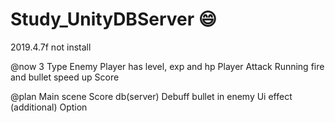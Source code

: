 # Study_UnityDBServer :smile:

2019.4.7f not install

@now
3 Type Enemy
Player has level, exp and hp
Player Attack Running fire and bullet speed up
Score

@plan
Main scene
Score db(server)
Debuff bullet in enemy
Ui effect (additional)
Option
